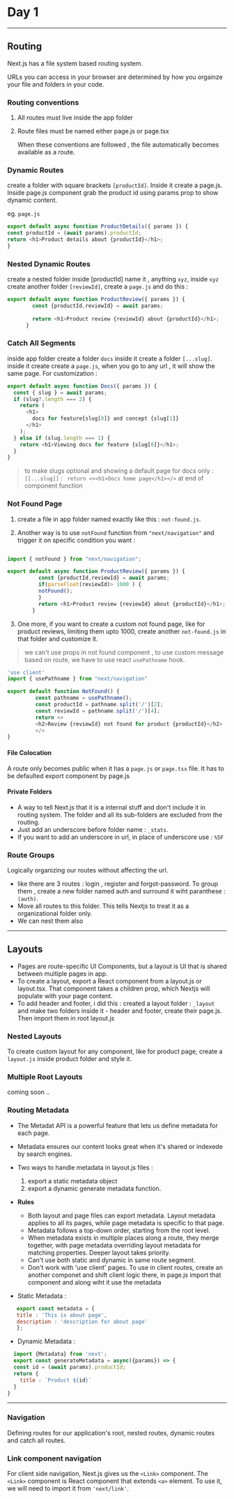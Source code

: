 # Day 1


---

## Routing 

Next.js has a file system based routing system.

URLs you can access in your browser are determined by how you orgainze your file and folders in your code.

### Routing conventions

1. All routes must live inside the app folder
2. Route files must be named either page.js or page.tsx
   
   When these conventions are followed , the file automatically becomes available as a route.

### Dynamic Routes

  create a folder with square brackets `[productId]`. Inside it create a page.js. Inside page.js component grab the product id using params prop to show dynamic content.
  
  eg. `page.js`

  ```javascript
  export default async function ProductDetails({ params }) {
  const productId = (await params).productId;
  return <h1>Product details about {productId}</h1>;
}
```

### Nested Dynamic Routes

  create a nested folder inside [productId] name it , anything `xyz`, inside `xyz` create another folder `[reviewId]`, create a `page.js` and do this :

  ``` javascript
export default async function ProductReview({ params }) {
          const {productId,reviewId} = await params;
          
          return <h1>Product review {reviewId} about {productId}</h1>;
        }
  ```

### Catch All Segments

inside app folder create a folder `docs` inside it create a folder `[...slug]`. inside it create create a `page.js`, when you go to any url , it will show the same page. For customization : 

```javascript
export default async function Docs({ params }) {
  const { slug } = await params;
  if (slug?.length === 2) {
    return (
      <h1>
        docs for feature{slug[0]} and concept {slug[1]}
      </h1>
    );
  } else if (slug.length === 1) {
    return <h1>Viewing docs for feature {slug[0]}</h1>;
  }
}
```

> to make slugs optional and showing a default page for docs only : `[[...slug]]` : ` return <><h1>Docs home page</h1></>` at end of component function

### Not Found Page

1. create a file in app folder named exactly like this : `not-found.js`.

2. Another way is to use `notFound` function from `"next/navigation"` and trigger it on specific condition you want : 
```javascript

import { notFound } from "next/navigation";

export default async function ProductReview({ params }) {
          const {productId,reviewId} = await params;
          if(parseFloat(reviewId)> 1000 ) {
          notFound();
          }
          return <h1>Product review {reviewId} about {productId}</h1>;
        }
```

3. One more, if you want to create a custom not found page, like for product reviews, limiting them upto 1000, create another `not-found.js` in that folder and customize it.

> we can't use props in not found component , to use custom message based on route, we have to use react `usePathname` hook.
 ```javascript
 'use client'
import { usePathname } from "next/navigation"

export default function NotFound() {
          const pathname = usePathname();
          const productId = pathname.split('/')[2];
          const reviewId = pathname.split('/')[4];
          return <>
          <h2>Review {reviewId} not found for product {productId}</h2>      
          </>
}
```

#### File Colocation
 A route only becomes public when it has a `page.js` or `page.tsx` file. It has to be defaulted export component by page.js

#### Private Folders
 - A way to tell Next.js that it is a internal stuff and don't include it in routing system. The folder and all its sub-folders are excluded from the routing.
 - Just add an underscore before folder name : `_stats`.
 - If you want to add an underscore in url, in place of underscore use : `%5F`

### Route Groups 
Logically organizing our routes without affecting the url.
  - like there are 3 routes : login , register and forgot-password. To group them , create a new folder named auth and surround it wiht paranthese : `(auth)`.
  -  Move all routes to this folder. This tells Nextjs to treat it as a organizational folder only.
  -  We can nest them also
  

---

## Layouts

- Pages are route-specific UI Components, but a layout is UI that is shared between multiple pages in app.
- To create a layout, export a React component from a layout.js or layout.tsx. That component takes a children prop, which Nextjs will populate with your page content.
- To add header and footer, i did this : created a layout folder : `_layout` and make two folders inside it  - header and footer, create their page.js. Then import them in root layout.js

### Nested Layouts 
To create custom layout for any component, like for product page, create a `layout.js` inside product folder and style it.

### Multiple Root Layouts
coming soon ..

### Routing Metadata
- The Metadat API is a powerful feature that lets us define metadata for each page.
- Metadata ensures our content looks great when it's shared or indexede by search engines.
- Two ways to handle metadata in layout.js files : 
    1. export a static metadata object
    2. export a dynamic generate metadata function.

- **Rules** 
    - Both layout and page files can export metadata. Layout metadata applies to all its pages, while page metadata is specific to that page.
    - Metadata follows a top-down order, starting from the root level.
    - When metadata exists in multiple places along a route, they merge together, with page metadata overriding layout metadata for matching properties. Deeper layout takes priority.
    - Can't use both static and dynamic in same route segment.
    - Don't work with 'use client' pages. To use in client routes, create an another componet and shift client logic there, in page.js import that component and along wiht it use the metadata

- Static Metadata : 
```javascript
   export const metadata = {
   title : 'This is about page',
   description : 'description for about page'
   };
```


- Dynamic Metadata : 
```javascript
  import {Metadata} from 'next';
  export const generateMetadata = async({params}) => {
  const id = (await params).productId;
  return {
    title : `Product ${id}`
  }
}
```

---

### Navigation

Defining routes for our application's root, nested routes, dynamic routes and catch all routes.

### Link component navigation

For client side navigation, Next.js gives us the `<Link>` component.
The `<Link>` component is React component that extends `<a>` element.
To use it, we will need to import it from `'next/link'`.